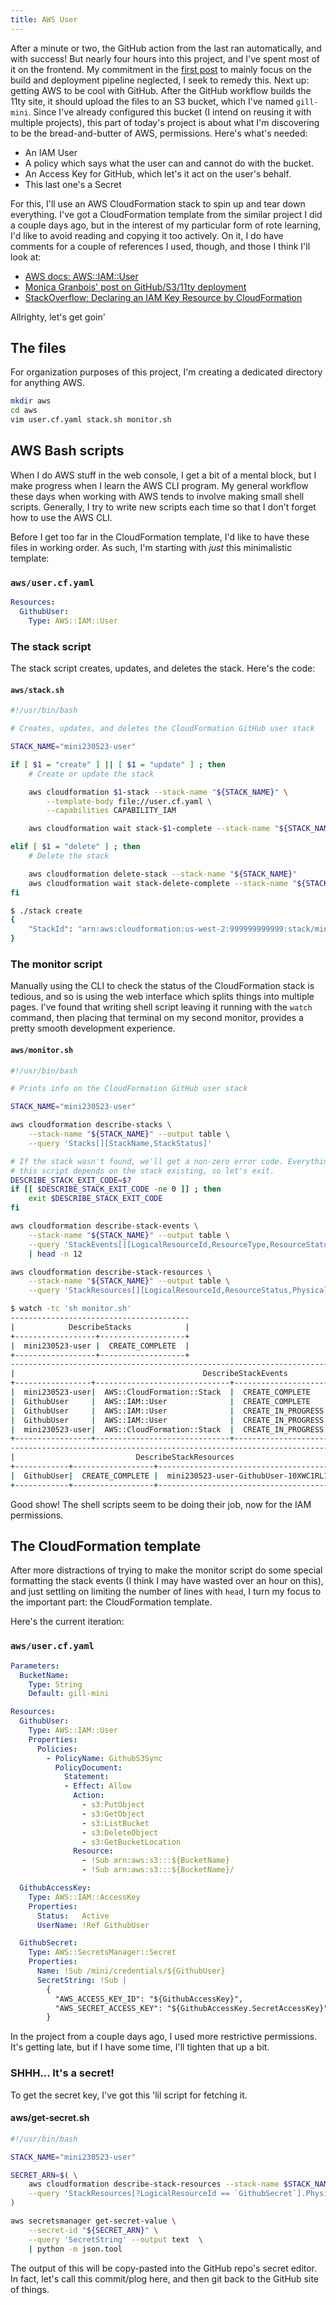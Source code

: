 ```yaml
---
title: AWS User
---
```


After a minute or two, the GitHub action from the last ran
automatically, and with success!  But nearly four hours into
this project, and I've spent most of it on the frontend. My
commitment in the [first post](/plog/01-initial-commit)
to mainly focus on the build and deployment pipeline
neglected, I seek to remedy this. Next up: getting AWS to be
cool with GitHub. After the GitHub workflow builds the 11ty
site, it should upload the files to an S3 bucket, which I've
named `gill-mini`. Since I've already configured this
bucket (I intend on reusing it with multiple projects), this
part of today's project is about what I'm discovering to be
the bread-and-butter of AWS, permissions. Here's what's
needed:

  * An IAM User
  * A policy which says what the user can and cannot do with
    the bucket.
  * An Access Key for GitHub, which let's it act on the user's
    behalf.
  * This last one's a Secret

For this, I'll use an AWS CloudFormation stack to spin up
and tear down everything. I've got a CloudFormation template
from the similar project I did a couple days ago, but in the
interest of my particular form of rote learning, I'd like to
avoid reading and copying it too actively. On it, I do have
comments for a couple of references I used, though, and
those I think I'll look at:

  * [AWS docs: AWS::IAM::User]( https://docs.aws.amazon.com/AWSCloudFormation/latest/UserGuide/aws-properties-iam-user )
  * [Monica Granbois' post on GitHub/S3/11ty deployment](https://monicagranbois.com/blog/webdev/use-github-actions-to-deploy-11ty-site-to-s3/)
  * [StackOverflow: Declaring an IAM Key Resource by CloudFormation](https://stackoverflow.com/questions/40865710/declaring-an-iam-access-key-resource-by-cloudformation)

Allrighty, let's get goin'

## The files

For organization purposes of this project, I'm creating a dedicated directory for
anything AWS.
```bash
mkdir aws
cd aws
vim user.cf.yaml stack.sh monitor.sh
```

## AWS Bash scripts

When I do AWS stuff in the web console, I get a bit of a
mental block, but I make progress when I learn the AWS
CLI program. My general workflow these days when working
with AWS tends to involve making small shell scripts.
Generally, I try to write new scripts each time so that I
don't forget how to use the AWS CLI. 

Before I get too far in the CloudFormation template, I'd
like to have these files in working order. As such, I'm
starting with *just* this minimalistic template:

### `aws/user.cf.yaml`
```yaml
Resources:
  GithubUser:
    Type: AWS::IAM::User
```

### The stack script

The stack script creates, updates, and deletes the stack.
Here's the code:

#### `aws/stack.sh`
```bash
#!/usr/bin/bash

# Creates, updates, and deletes the CloudFormation GitHub user stack

STACK_NAME="mini230523-user"

if [ $1 = "create" ] || [ $1 = "update" ] ; then
	# Create or update the stack

	aws cloudformation $1-stack --stack-name "${STACK_NAME}" \
		--template-body file://user.cf.yaml \
		--capabilities CAPABILITY_IAM

	aws cloudformation wait stack-$1-complete --stack-name "${STACK_NAME}"

elif [ $1 = "delete" ] ; then
	# Delete the stack

	aws cloudformation delete-stack --stack-name "${STACK_NAME}"
	aws cloudformation wait stack-delete-complete --stack-name "${STACK_NAME}"
fi
```

```bash
$ ./stack create
{
    "StackId": "arn:aws:cloudformation:us-west-2:999999999999:stack/mini230523-user/3332f4a0-f9f3-11ed-bce4-0626acdd9a4b"
}
```

### The monitor script

Manually using the CLI to check the status of the
CloudFormation stack is tedious, and so is using the web
interface which splits things into multiple pages. I've
found that writing shell script leaving it running with the
`watch` command, then placing that terminal on my second
monitor, provides a pretty smooth development experience.

#### `aws/monitor.sh`
```bash
#!/usr/bin/bash

# Prints info on the CloudFormation GitHub user stack

STACK_NAME="mini230523-user"

aws cloudformation describe-stacks \
	--stack-name "${STACK_NAME}" --output table \
	--query 'Stacks[][StackName,StackStatus]'

# If the stack wasn't found, we'll get a non-zero error code. Everything else in
# this script depends on the stack existing, so let's exit.
DESCRIBE_STACK_EXIT_CODE=$?
if [[ $DESCRIBE_STACK_EXIT_CODE -ne 0 ]] ; then
	exit $DESCRIBE_STACK_EXIT_CODE
fi

aws cloudformation describe-stack-events \
	--stack-name "${STACK_NAME}" --output table \
	--query 'StackEvents[][LogicalResourceId,ResourceType,ResourceStatus,ResourceStatusReason]' \
	| head -n 12 

aws cloudformation describe-stack-resources \
	--stack-name "${STACK_NAME}" --output table \
	--query 'StackResources[][LogicalResourceId,ResourceStatus,PhysicalResourceId]'
```

```bash
$ watch -tc 'sh monitor.sh'
----------------------------------------
|            DescribeStacks            |
+------------------+-------------------+
|  mini230523-user |  CREATE_COMPLETE  |
+------------------+-------------------+
--------------------------------------------------------------------------------------------------------
|                                          DescribeStackEvents                                         |
+-----------------+------------------------------+---------------------+-------------------------------+
|  mini230523-user|  AWS::CloudFormation::Stack  |  CREATE_COMPLETE    |  None                         |
|  GithubUser     |  AWS::IAM::User              |  CREATE_COMPLETE    |  None                         |
|  GithubUser     |  AWS::IAM::User              |  CREATE_IN_PROGRESS |  Resource creation Initiated  |
|  GithubUser     |  AWS::IAM::User              |  CREATE_IN_PROGRESS |  None                         |
|  mini230523-user|  AWS::CloudFormation::Stack  |  CREATE_IN_PROGRESS |  User Initiated               |
+-----------------+------------------------------+---------------------+-------------------------------+
-------------------------------------------------------------------------------
|                           DescribeStackResources                            |
+------------+------------------+---------------------------------------------+
|  GithubUser|  CREATE_COMPLETE |  mini230523-user-GithubUser-10XWC1RL1IAVO   |
+------------+------------------+---------------------------------------------+
```

Good show! The shell scripts seem to be doing their job,
now for the IAM permissions.

## The CloudFormation template

After more distractions of trying to make the monitor script
do some special formatting the stack events (I think I may
have wasted over an hour on this), and just settling on
limiting the number of lines with `head`, I turn my focus to
the important part: the CloudFormation template.

Here's the current iteration:

### `aws/user.cf.yaml`
```yaml
Parameters:
  BucketName:
    Type: String
    Default: gill-mini

Resources:
  GithubUser:
    Type: AWS::IAM::User
    Properties:
      Policies:
        - PolicyName: GithubS3Sync
          PolicyDocument:
            Statement:
            - Effect: Allow
              Action:
                - s3:PutObject
                - s3:GetObject
                - s3:ListBucket
                - s3:DeleteObject
                - s3:GetBucketLocation
              Resource:
                - !Sub arn:aws:s3:::${BucketName}
                - !Sub arn:aws:s3:::${BucketName}/

  GithubAccessKey:
    Type: AWS::IAM::AccessKey
    Properties:
      Status:   Active
      UserName: !Ref GithubUser

  GithubSecret:
    Type: AWS::SecretsManager::Secret
    Properties:
      Name: !Sub /mini/credentials/${GithubUser}
      SecretString: !Sub |
        {
          "AWS_ACCESS_KEY_ID": "${GithubAccessKey}",
          "AWS_SECRET_ACCESS_KEY": "${GithubAccessKey.SecretAccessKey}"
        }
```

In the project from a couple days ago, I used more
restrictive permissions. It's getting late, but if I have
some time, I'll tighten that up a bit.

### SHHH... It's a secret!

To get the secret key, I've got this 'lil script for
fetching it.

#### aws/get-secret.sh
```bash
#!/usr/bin/bash

STACK_NAME="mini230523-user"

SECRET_ARN=$( \
	aws cloudformation describe-stack-resources --stack-name $STACK_NAME --output text \
	--query 'StackResources[?LogicalResourceId == `GithubSecret`].PhysicalResourceId' \
)

aws secretsmanager get-secret-value \
	--secret-id "${SECRET_ARN}" \
	--query 'SecretString' --output text  \
	| python -m json.tool
```

The output of this will be copy-pasted into the GitHub
repo's secret editor. In fact, let's call this commit/plog
here, and then git back to the GitHub site of things.
